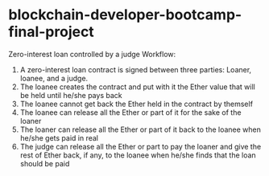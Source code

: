 # blockchain-developer-bootcamp-final-project
Zero-interest loan controlled by a judge Workflow:
1. A zero-interest loan contract is signed between three parties: Loaner, loanee, and a judge.
2. The loanee creates the contract and put with it the Ether value that will be held until he/she pays back
3. The loanee cannot get back the Ether held in the contract by themself
4. The loanee can release all the Ether or part of it for the sake of the loaner
5. The loaner can release all the Ether or part of it back to the loanee when he/she gets paid in real 
6. The judge can release all the Ether or part to pay the loaner and give the rest of Ether back, if any, to the loanee when he/she finds that the loan should be paid
